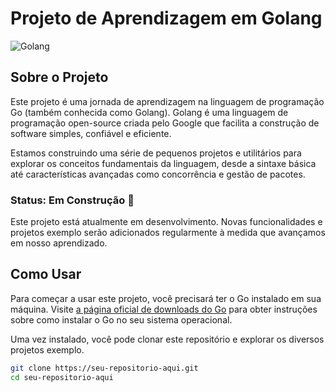 # Projeto de Aprendizagem em Golang

![Golang](https://golang.org/doc/gopher/appenginegophercolor.jpg)

## Sobre o Projeto

Este projeto é uma jornada de aprendizagem na linguagem de programação Go (também conhecida como Golang). Golang é uma linguagem de programação open-source criada pelo Google que facilita a construção de software simples, confiável e eficiente.

Estamos construindo uma série de pequenos projetos e utilitários para explorar os conceitos fundamentais da linguagem, desde a sintaxe básica até características avançadas como concorrência e gestão de pacotes.

### Status: Em Construção 🚧

Este projeto está atualmente em desenvolvimento. Novas funcionalidades e projetos exemplo serão adicionados regularmente à medida que avançamos em nosso aprendizado.

## Como Usar

Para começar a usar este projeto, você precisará ter o Go instalado em sua máquina. Visite [a página oficial de downloads do Go](https://golang.org/dl/) para obter instruções sobre como instalar o Go no seu sistema operacional.

Uma vez instalado, você pode clonar este repositório e explorar os diversos projetos exemplo.

```bash
git clone https://seu-repositorio-aqui.git
cd seu-repositorio-aqui
